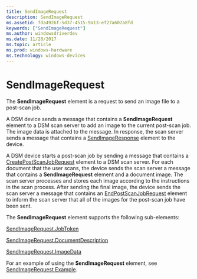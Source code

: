```yaml
---
title: SendImageRequest
description: SendImageRequest
ms.assetid: fda4926f-5d37-4515-9a13-ef27a607a8fd
keywords: ["SendImageRequest"]
ms.author: windowsdriverdev
ms.date: 11/28/2017
ms.topic: article
ms.prod: windows-hardware
ms.technology: windows-devices
---
```


# SendImageRequest


The **SendImageRequest** element is a request to send an image file to a post-scan job.

A DSM device sends a message that contains a **SendImageRequest** element to a DSM scan server to add an image to the current post-scan job. The image data is attached to the message. In response, the scan server sends a message that contains a [SendImageResponse](sendimageresponse.md) element to the device.

A DSM device starts a post-scan job by sending a message that contains a [CreatePostScanJobRequest](createpostscanjobrequest.md) element to a DSM scan server. For each document that the user scans, the device sends the scan server a message that contains a **SendImageRequest** element and a document image. The scan server processes and stores each image according to the instructions in the scan process. After sending the final image, the device sends the scan server a message that contains an [EndPostScanJobRequest](endpostscanjobrequest.md) element to inform the scan server that all of the images for the post-scan job have been sent.

The **SendImageRequest** element supports the following sub-elements:

[SendImageRequest.JobToken](sendimagerequest-jobtoken.md)

[SendImageRequest.DocumentDescription](sendimagerequest-documentdescription.md)

[SendImageRequest.ImageData](sendimagerequest-imagedata.md)

For an example of using the **SendImageRequest** element, see [SendImageRequest Example](sendimagerequest-example.md).

 

 





